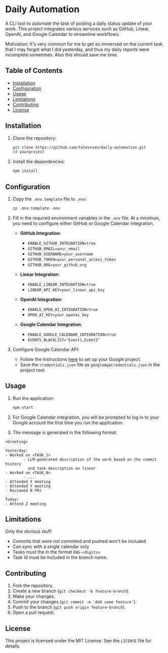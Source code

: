 # Daily Automation

A CLI tool to automate the task of posting a daily status update of your work. 
This project integrates various services such as GitHub, Linear, OpenAI, and Google Calendar to streamline workflows.

Motivation: It's very common for me to get so immersed on the current task that I may forgot what I did yesterday, and thus my daily reports were incomplete sometimes. Also this should save me time.

## Table of Contents

- [Installation](#installation)
- [Configuration](#configuration)
- [Usage](#usage)
- [Limitations](#limitations)
- [Contributing](#contributing)
- [License](#license)

## Installation

1. Clone the repository:
    ```sh
    git clone https://github.com/talesruan/daily-automation.git
    cd yourproject
    ```

2. Install the dependencies:
    ```sh
    npm install
    ```

## Configuration

1. Copy the `.env.template` file to `.env`:
    ```sh
    cp .env.template .env
    ```

2. Fill in the required environment variables in the `.env` file. At a minimum, you need to configure either GitHub or Google Calendar integration.

    - **GitHub Integration**:
        - `ENABLE_GITHUB_INTEGRATION=true`
        - `GITHUB_EMAIL=your_email`
        - `GITHUB_USERNAME=your_username`
        - `GITHUB_TOKEN=your_personal_access_token`
        - `GITHUB_ORG=your_github_org`

    - **Linear Integration**:
        - `ENABLE_LINEAR_INTEGRATION=true`
        - `LINEAR_API_KEY=your_linear_api_key`

    - **OpenAI Integration**:
        - `ENABLE_OPEN_AI_INTEGRATION=true`
        - `OPEN_AI_KEY=your_openai_key`

    - **Google Calendar Integration**:
        - `ENABLE_GOOGLE_CALENDAR_INTEGRATION=true`
        - `EVENTS_BLACKLIST="Event1,Event2"`

3. Configure Google Calendar API:
    - Follow the instructions [here](https://developers.google.com/calendar/api/quickstart/nodejs#set-up-environment) to set up your Google project.
    - Save the `credentials.json` file as `googleAppCredentials.json` in the project root.

## Usage

1. Run the application:
    ```sh
    npm start
    ```

2. For Google Calendar integration, you will be prompted to log in to your Google account the first time you run the application.

3. The message is generated in the following format:
```
<Greeting>

Yesterday:
- Worked on <TASK_1> 
        - LLM-generated description of the work based on the commit history 
          and task description on linear
- Worked on <TASK_N> 
        - ...
- Attended X meeting
- Attended Y meeting
- Reviewed N PRs

Today:
- Attend Z meeting
```

## Limitations

Only the obvious stuff:

- Commits that were not commited and pushed won't be included
- Can sync with a single calendar only
- Tasks must the in the format ```ENG-<digits>```
- Task Id must be included in the branch name.

## Contributing

1. Fork the repository.
2. Create a new branch (`git checkout -b feature-branch`).
3. Make your changes.
4. Commit your changes (`git commit -m 'Add some feature'`).
5. Push to the branch (`git push origin feature-branch`).
6. Open a pull request.

## License

This project is licensed under the MIT License. See the `LICENSE` file for details.
